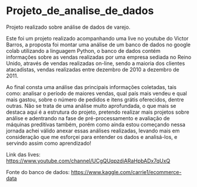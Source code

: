 # Projeto_de_analise_de_dados
Projeto realizado sobre análise de dados de varejo.

Este foi um projeto realizado acompanhando uma live no youtube do Victor Barros, a proposta foi montar uma análise de um banco de dados no google colab utilizando a linguagem Python, o banco de dados contém informações sobre as vendas realizadas por uma empresa sediada no Reino Unido, através de vendas realizadas on-line, sendo a maioria dos clientes atacadistas, vendas realizadas entre dezembro de 2010 a dezembro de 2011. 

Ao final consta uma análise das principais informações coletadas, tais como: analisar o período de maiores vendas, qual país mais vendeu e qual mais gastou, sobre o número de pedidos e itens grátis oferecidos, dentre outras. Não se trata de uma análise muito aprofundada, o que mais se destaca aqui é a estrutura do projeto, pretendo realizar mais projetos sobre análise e adentrando na fase de pré-processamento e avaliação de máquinas preditivas também, porém como ainda estou começando nessa jornada achei válido anexar essas análises realizadas, levando mais em consideração que me esforçei para entender os dados e analisá-los, e servindo assim como aprendizado!


Link das lives:  https://www.youtube.com/channel/UCgQUqpzdiARaHpbADx7qUxQ

Fonte do banco de dados: https://www.kaggle.com/carrie1/ecommerce-data
